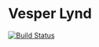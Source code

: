 <h1>Vesper Lynd</h1>

[![Build Status](https://travis-ci.org/john-dowling/VesperLynd.svg?branch=master)](https://travis-ci.org/john-dowling/VesperLynd)
